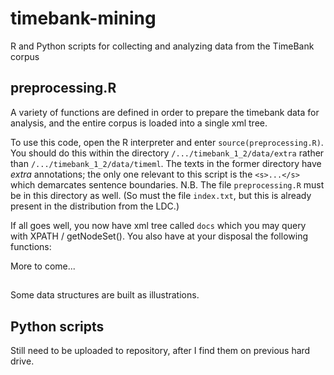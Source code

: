 # timebank-mining
R and Python scripts for collecting and analyzing data from the TimeBank corpus

## preprocessing.R
A variety of functions are defined in order to prepare the timebank data for analysis, and the entire corpus is loaded into a single xml tree.

To use this code, open the R interpreter and enter `source(preprocessing.R)`.  You should do this within the directory `/.../timebank_1_2/data/extra` rather than `/.../timebank_1_2/data/timeml`.  The texts in the former directory have *extra* annotations; the only one relevant to this script is the `<s>...</s>` which demarcates sentence boundaries.  N.B. The file `preprocessing.R` must be in this directory as well.  (So must the file `index.txt`, but this is already present in the distribution from the LDC.)

If all goes well, you now have xml tree called `docs` which you may query with XPATH / getNodeSet().  You also have at your disposal the following functions:

More to come...

##
Some data structures are built as illustrations.

## Python scripts

Still need to be uploaded to repository, after I find them on previous hard drive.
